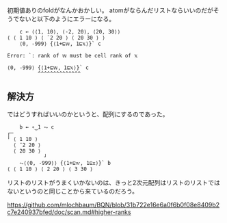 
##

初期値ありのfoldがなんかおかしい。
atomがならんだリストならいいのだがそうでないと以下のようにエラーになる。

```apl
    c ← ⟨⟨1, 10⟩, ⟨-2, 20⟩, ⟨20, 30⟩⟩
⟨ ⟨ 1 10 ⟩ ⟨ ¯2 20 ⟩ ⟨ 20 30 ⟩ ⟩
    ⟨0, -999⟩ {⟨1+⊑𝕨, 1⊑𝕩⟩}` c

Error: `: rank of 𝕨 must be cell rank of 𝕩

⟨0, -999⟩ {⟨1+⊑𝕨, 1⊑𝕩⟩}` c
          ^^^^^^^^^^^^^^          
```

## 解決方

ではどうすればいいのかというと、配列にするのであった。

```apl
    b ← ∘‿1 ⥊ c
┌─           
╵ ⟨ 1 10 ⟩   
  ⟨ ¯2 20 ⟩  
  ⟨ 20 30 ⟩  
            ┘
    ⥊⟨⟨0, -999⟩⟩ {⟨1+⊑𝕨, 1⊑𝕩⟩}` b
⟨ ⟨ 1 10 ⟩ ⟨ 2 20 ⟩ ⟨ 3 30 ⟩
```

リストのリストがうまくいかないのは、きっと2次元配列はリストのリストではないというのと同じことから来ているのだろう。

https://github.com/mlochbaum/BQN/blob/31b722e16e6a0f6b0f08e8409b2c7e240937bfed/doc/scan.md#higher-ranks
